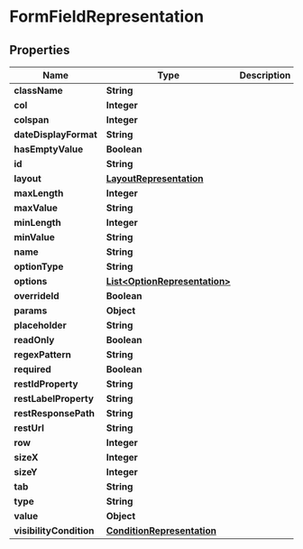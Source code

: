 
# FormFieldRepresentation

## Properties
Name | Type | Description | Notes
------------ | ------------- | ------------- | -------------
**className** | **String** |  |  [optional]
**col** | **Integer** |  |  [optional]
**colspan** | **Integer** |  |  [optional]
**dateDisplayFormat** | **String** |  |  [optional]
**hasEmptyValue** | **Boolean** |  |  [optional]
**id** | **String** |  |  [optional]
**layout** | [**LayoutRepresentation**](LayoutRepresentation.md) |  |  [optional]
**maxLength** | **Integer** |  |  [optional]
**maxValue** | **String** |  |  [optional]
**minLength** | **Integer** |  |  [optional]
**minValue** | **String** |  |  [optional]
**name** | **String** |  |  [optional]
**optionType** | **String** |  |  [optional]
**options** | [**List&lt;OptionRepresentation&gt;**](OptionRepresentation.md) |  |  [optional]
**overrideId** | **Boolean** |  |  [optional]
**params** | **Object** |  |  [optional]
**placeholder** | **String** |  |  [optional]
**readOnly** | **Boolean** |  |  [optional]
**regexPattern** | **String** |  |  [optional]
**required** | **Boolean** |  |  [optional]
**restIdProperty** | **String** |  |  [optional]
**restLabelProperty** | **String** |  |  [optional]
**restResponsePath** | **String** |  |  [optional]
**restUrl** | **String** |  |  [optional]
**row** | **Integer** |  |  [optional]
**sizeX** | **Integer** |  |  [optional]
**sizeY** | **Integer** |  |  [optional]
**tab** | **String** |  |  [optional]
**type** | **String** |  |  [optional]
**value** | **Object** |  |  [optional]
**visibilityCondition** | [**ConditionRepresentation**](ConditionRepresentation.md) |  |  [optional]



